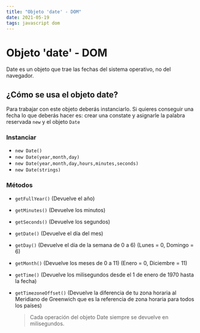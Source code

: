 ```yaml
---
title: "Objeto 'date' - DOM"
date: 2021-05-19
tags: javascript dom
---
```


# Objeto 'date' - DOM
Date es un objeto que trae las fechas del sistema operativo, no del navegador.

## ¿Cómo se usa el objeto date?

Para trabajar con este objeto deberás instanciarlo. Si quieres conseguir una fecha lo que deberás hacer es: crear una constate y asignarle la palabra reservada `new` y el objeto `Date`

### Instanciar
-   `new Date()`
-   `new Date(year,month,day)`
-   `new Date(year,month,day,hours,minutes,seconds)`
-   `new Date(strings)`

### Métodos
-   `getFullYear()` (Devuelve el año)
-   `getMinutes()` (Devuelve los minutos)
-   `getSeconds()` (Devuelve los segundos)
-   `getDate()` (Devuelve el día del mes)
-   `getDay()` (Devuelve el día de la semana de 0 a 6) (Lunes = 0, Domingo = 6)
-   `getMonth()` (Devuelve los meses de 0 a 11) (Enero = 0, Diciembre = 11)
-   `getTime()` (Devuelve los milisegundos desde el 1 de enero de 1970 hasta la fecha)
-   `getTimezoneOffset()` (Devuelve la diferencia de tu zona horaria al Meridiano de Greenwich que es la referencia de zona horaria para todos los países)

	> Cada operación del objeto Date siempre se devuelve en milisegundos.